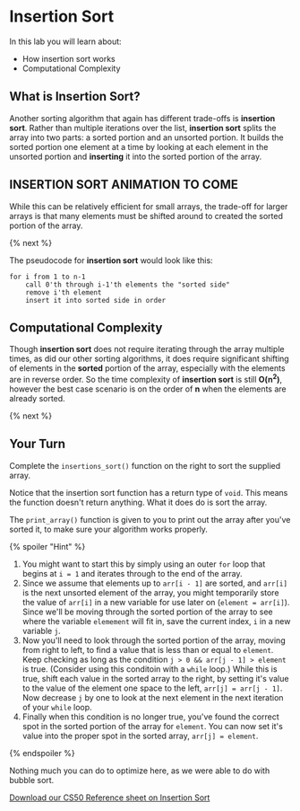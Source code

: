 # Insertion Sort

In this lab you will learn about:

- How insertion sort works
- Computational Complexity

## What is Insertion Sort?

Another sorting algorithm that again has different trade-offs is **insertion sort**. Rather than multiple iterations over the list, **insertion sort** splits the array into two parts: a sorted portion and an unsorted portion. It builds the sorted portion one element at a time by looking at each element in the unsorted portion and **inserting** it into the sorted portion of the array.

<!--<img src="http://labs.cs50nestm.net/bubblesort.gif" width="450">-->
## INSERTION SORT ANIMATION TO COME

While this can be relatively efficient for small arrays, the trade-off for larger arrays is that many elements must be shifted around to created the sorted portion of the array.

{% next %}

The pseudocode for **insertion sort** would look like this:

```
for i from 1 to n-1
    call 0'th through i-1'th elements the "sorted side"
    remove i'th element
    insert it into sorted side in order
```


## Computational Complexity

Though **insertion sort** does not require iterating through the array multiple times, as did our other sorting algorithms, it does require significant shifting of elements in the **sorted** portion of the array, especially with the elements are in reverse order. So the time complexity of **insertion sort** is still **O(n<sup>2</sup>)**, however the best case scenario is on the order of **n** when the elements are already sorted.

{% next %}

## Your Turn

Complete the `insertions_sort()` function on the right to sort the supplied array. 

Notice that the insertion sort function has a return type of `void`. This means the function doesn't return anything. What it does do is sort the array.

The `print_array()` function is given to you to print out the array after you've sorted it, to make sure your algorithm works properly.

{% spoiler "Hint" %}

1. You might want to start this by simply using an outer `for` loop that begins at `i = 1` and iterates through to the end of the array.
2. Since we assume that elements up to `arr[i - 1]` are sorted, and `arr[i]` is the next unsorted element of the array, you might temporarily store the value of `arr[i]` in a new variable for use later on (`element = arr[i]`). Since we'll be moving through the sorted portion of the array to see where the variable `elemement` will fit in, save the current index, `i` in a new variable `j`.
3. Now you'll need to look through the sorted portion of the array, moving from right to left, to find a value that is less than or equal to `element`. Keep checking as long as the condition `j > 0 && arr[j - 1] > element` is true. (Consider using this conditoin with a `while` loop.) While this is true, shift each value in the sorted array to the right, by setting it's value to the value of the element one space to the left, `arr[j] = arr[j - 1]`. Now decrease `j` by one to look at the next element in the next iteration of your `while` loop.
4. Finally when this condition is no longer true, you've found the correct spot in the sorted portion of the array for `element`. You can now set it's value into the proper spot in the sorted array, `arr[j] = element`.

{% endspoiler %}

Nothing much you can do to optimize here, as we were able to do with bubble sort.


[Download our CS50 Reference sheet on Insertion Sort](https://ap.cs50.school/assets/pdfs/unit3/insertion_sort.pdf)
